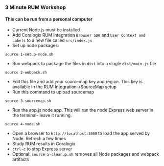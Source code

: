 ### 3 Minute RUM Workshop  
#### This can be run from a personal computer  

- Current Node.js must be installed
- Add Coralogix RUM integration `Browser SDK` and `User Context and Labels` to a new file called `src/index.js`  
- Set up node packages:
```
source 1-setup-node.sh
```
- Run webpack to package the files in `dist` into a single `dist/main.js` file
```
source 2-webpack.sh
```
- Edit this file and add your sourcemap key and region. This key is available in the RUM Integration->SourceMap setup   
- Run this command to upload sourcemap  
```
source 3-sourcemap.sh
``` 
- Run the app.js node app. This will run the node Express web server in the terminal- leave it running.
```
source 4-node.sh
```
- Open a browser to `http://localhost:3000` to load the app served by Node. Refresh a few times  
- Study RUM results in Coralogix  
- `ctrl-c` to stop Express server
- Optional: `source 5-cleanup.sh` removes all Node packages and webpack artifacts  